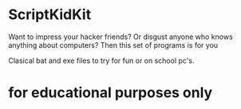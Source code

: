 # ScriptKidKit

Want to impress your hacker friends? Or disgust anyone who knows anything about computers?
Then this set of programs is for you

Clasical bat and exe files to try for fun or on school pc's.

# for educational purposes only
